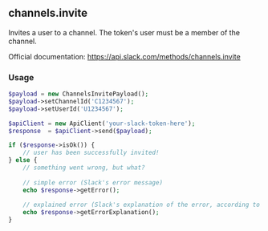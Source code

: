 ## channels.invite

Invites a user to a channel. The token's user must be a member of the channel.

Official documentation: https://api.slack.com/methods/channels.invite


### Usage

```php
$payload = new ChannelsInvitePayload();
$payload->setChannelId('C1234567');
$payload->setUserId('U1234567');

$apiClient = new ApiClient('your-slack-token-here');
$response  = $apiClient->send($payload);

if ($response->isOk()) {
    // user has been successfully invited!
} else {
    // something went wrong, but what?
    
    // simple error (Slack's error message)
    echo $response->getError();
    
    // explained error (Slack's explanation of the error, according to the documentation)
    echo $response->getErrorExplanation();
}
```
